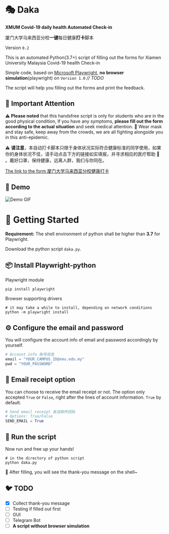 # :performing_arts: Daka

**XMUM Covid-19 daily health Automated Check-in**

厦门大学马来西亚分校**一键**每日健康**打卡**脚本

Version `0.2`

This is an automated Python(3.7+) script of filling out the forms for Xiamen University Malaysia Covid-19 health Check-in

Simple code, based on [Microsoft Playwright](https://github.com/microsoft/playwright-python), **no browser simulation**(playwright) on `Version 1.0` _// TODO_

The script will help you filling out the forms and print the feedback.

## :face_with_thermometer: Important Attention

:warning: **Please noted** that this handsfree script is only for students who are in the good physical condition, If you have any symptoms, **please fill out the form according to the actual situation** and seek medical attention. :hospital: Wear mask and stay safe, keep away from the crowds, we are all fighting alongside you in this anti-epidemic.

:warning: **请注意**，本自动打卡脚本只限于身体状况实际符合健康标准的同学使用，如果你的身体状况不佳，请手动点击下方的链接如实填报，并寻求相应的医疗帮助 :hospital: 。戴好口罩，保持健康，远离人群，我们与你同在。

[The link to the form 厦门大学马来西亚分校健康打卡](https://forms.office.com/Pages/ResponsePage.aspx?id=00dqnpUnl0ueUnixBgYp8Stmu_7GloVGt3cAK35kmChUMkU5QzRHV1kxQlpCN0dIQk9NSUdEWUQ3WC4u)

## 🦕 Demo

![Demo GIF](static/demo.gif)

# :beers: Getting Started

**Requirement:** The shell environment of python shall be higher than **3.7** for Playwright.

Download the python script `daka.py`.

## :package: Install Playwright-python

Playwright module

```shell
pip install playwright
```

Browser supporting drivers

```shell
# it may take a while to install, depending on network conditions
python -m playwright install
```

## :gear: Configure the email and password

You will configure the account info of email and password accordingly by yourself.

```python
# Account info 账号信息
email = "YOUR_CAMPUS_ID@xmu.edu.my"
pwd = "YOUR_PASSWORD"
```

## :ticket: Email receipt option

You can choose to receive the email receipt or not.
The option only accepted `True` or `False`, right after the lines of account information. `True` by default.

```python
# Send email receipt 发送邮件回执
# Options: True/False
SEND_EMAIL = True
```

## :shell: Run the script

Now run and free up your hands!

```shell
# in the directory of python script
python daka.py
```

:taco: After filling, you will see the thank-you message on the shell~

## :bird: TODO

- [x] Collect thank-you message
- [ ] Testing if filled out first
- [ ] GUI
- [ ] Telegram Bot
- [ ] **A script without browser simulation**
